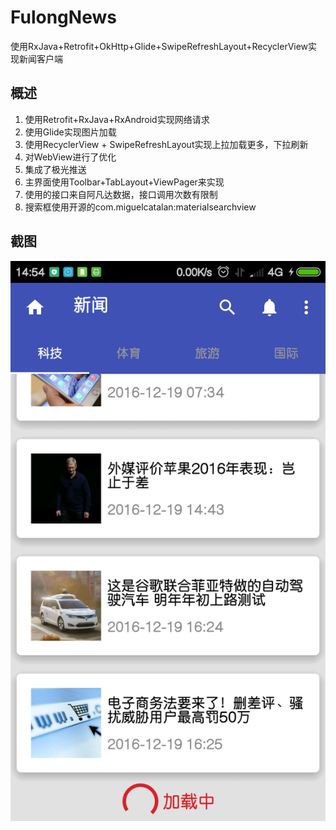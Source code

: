 # FulongNews
使用RxJava+Retrofit+OkHttp+Glide+SwipeRefreshLayout+RecyclerView实现新闻客户端
## 概述
1. 使用Retrofit+RxJava+RxAndroid实现网络请求
2. 使用Glide实现图片加载
3. 使用RecyclerView + SwipeRefreshLayout实现上拉加载更多，下拉刷新
4. 对WebView进行了优化
5. 集成了极光推送
6. 主界面使用Toolbar+TabLayout+ViewPager来实现
7. 使用的接口来自阿凡达数据，接口调用次数有限制
8. 搜索框使用开源的com.miguelcatalan:materialsearchview

## 截图
![Screenshot](https://github.com/bzyydegh/FulongNews/blob/master/app/Screenshot/picture8.png)
